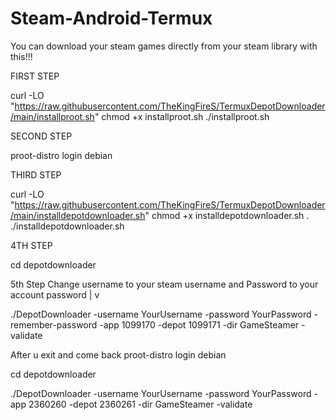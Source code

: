 # Steam-Android-Termux
You can download your steam games directly from your steam library with this!!!




FIRST STEP

curl -LO "https://raw.githubusercontent.com/TheKingFireS/TermuxDepotDownloader/main/installproot.sh"
chmod +x installproot.sh
./installproot.sh


SECOND STEP

proot-distro login debian


THIRD STEP

curl -LO "https://raw.githubusercontent.com/TheKingFireS/TermuxDepotDownloader/main/installdepotdownloader.sh"
chmod +x installdepotdownloader.sh
. ./installdepotdownloader.sh

4TH STEP

cd depotdownloader


5th Step Change username to your steam username  and Password to your account password |
                                                   v
   
./DepotDownloader -username YourUsername -password YourPassword -remember-password -app 1099170 -depot 1099171 -dir GameSteamer -validate


After u exit and come back
proot-distro login debian

cd depotdownloader

./DepotDownloader -username YourUsername -password YourPassword -app 2360260 -depot 2360261 -dir GameSteamer -validate
